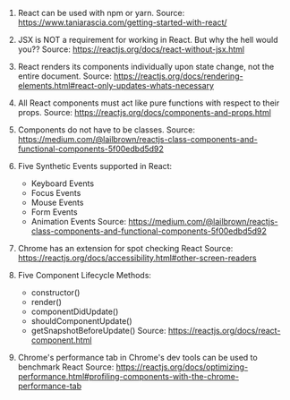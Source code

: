 1. React can be used with npm or yarn. 
Source: https://www.taniarascia.com/getting-started-with-react/

2. JSX is NOT a requirement for working in React. But why the hell would you?? 
Source: https://reactjs.org/docs/react-without-jsx.html

3. React renders its components individually upon state change, not the entire document.
Source: https://reactjs.org/docs/rendering-elements.html#react-only-updates-whats-necessary

4. All React components must act like pure functions with respect to their props.
Source: https://reactjs.org/docs/components-and-props.html

5. Components do not have to be classes.
Source: https://medium.com/@lailbrown/reactjs-class-components-and-functional-components-5f00edbd5d92

6. Five Synthetic Events supported in React:
    * Keyboard Events
    * Focus Events
    * Mouse Events
    * Form Events
    * Animation Events
Source: https://medium.com/@lailbrown/reactjs-class-components-and-functional-components-5f00edbd5d92

7. Chrome has an extension for spot checking React
Source: https://reactjs.org/docs/accessibility.html#other-screen-readers

8. Five Component Lifecycle Methods:
    * constructor()
    * render()
    * componentDidUpdate()
    * shouldComponentUpdate()
    * getSnapshotBeforeUpdate()
Source: https://reactjs.org/docs/react-component.html

9. Chrome's performance tab in Chrome's dev tools can be used to benchmark React
Source: https://reactjs.org/docs/optimizing-performance.html#profiling-components-with-the-chrome-performance-tab